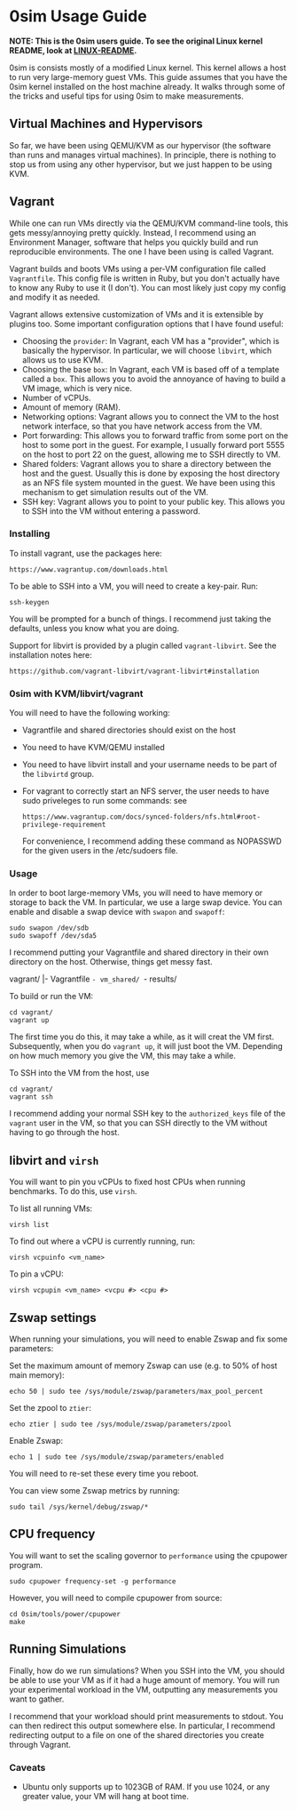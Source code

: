 # 0sim Usage Guide

**NOTE: This is the 0sim users guide. To see the original Linux kernel README,
look at [LINUX-README](./LINUX-README).**

0sim is consists mostly of a modified Linux kernel. This kernel allows a host
to run very large-memory guest VMs. This guide assumes that you have the 0sim
kernel installed on the host machine already. It walks through some of the
tricks and useful tips for using 0sim to make measurements.

## Virtual Machines and Hypervisors

So far, we have been using QEMU/KVM as our hypervisor (the software than runs
and manages virtual machines). In principle, there is nothing to stop us from
using any other hypervisor, but we just happen to be using KVM.

## Vagrant

While one can run VMs directly via the QEMU/KVM command-line tools, this gets
messy/annoying pretty quickly. Instead, I recommend using an Environment
Manager, software that helps you quickly build and run reproducible
environments. The one I have been using is called Vagrant.

Vagrant builds and boots VMs using a per-VM configuration file called
`Vagrantfile`. This config file is written in Ruby, but you don't actually have
to know any Ruby to use it (I don't). You can most likely just copy my config
and modify it as needed.

Vagrant allows extensive customization of VMs and it is extensible by plugins
too. Some important configuration options that I have found useful:

- Choosing the `provider`: In Vagrant, each VM has a "provider", which is
  basically the hypervisor. In particular, we will choose `libvirt`, which
  allows us to use KVM.
- Choosing the base `box`: In Vagrant, each VM is based off of a template
  called a `box`. This allows you to avoid the annoyance of having to build a
  VM image, which is very nice.
- Number of vCPUs.
- Amount of memory (RAM).
- Networking options: Vagrant allows you to connect the VM to the host network
  interface, so that you have network access from the VM.
- Port forwarding: This allows you to forward traffic from some port on the
  host to some port in the guest. For example, I usually forward port 5555 on
  the host to port 22 on the guest, allowing me to SSH directly to VM.
- Shared folders: Vagrant allows you to share a directory between the host and
  the guest. Usually this is done by exposing the host directory as an NFS file
  system mounted in the guest. We have been using this mechanism to get
  simulation results out of the VM.
- SSH key: Vagrant allows you to point to your public key. This allows you to
  SSH into the VM without entering a password.

### Installing

To install vagrant, use the packages here:

    https://www.vagrantup.com/downloads.html

To be able to SSH into a VM, you will need to create a key-pair. Run:

    ssh-keygen

You will be prompted for a bunch of things. I recommend just taking the
defaults, unless you know what you are doing.

Support for libvirt is provided by a plugin called `vagrant-libvirt`. See the
installation notes here:

    https://github.com/vagrant-libvirt/vagrant-libvirt#installation

### 0sim with KVM/libvirt/vagrant

You will need to have the following working:
- Vagrantfile and shared directories should exist on the host
- You need to have KVM/QEMU installed
- You need to have libvirt install and your username needs to be part of the
  `libvirtd` group.
- For vagrant to correctly start an NFS server, the user needs to have sudo
  priveleges to run some commands: see

      https://www.vagrantup.com/docs/synced-folders/nfs.html#root-privilege-requirement

  For convenience, I recommend adding these command as NOPASSWD for the given
  users in the /etc/sudoers file.

### Usage

In order to boot large-memory VMs, you will need to have memory or storage to
back the VM. In particular, we use a large swap device. You can enable and
disable a swap device with `swapon` and `swapoff`:

    sudo swapon /dev/sdb
    sudo swapoff /dev/sda5

I recommend putting your Vagrantfile and shared directory in their own
directory on the host. Otherwise, things get messy fast.

vagrant/
  |- Vagrantfile
  `- vm_shared/
       `- results/

To build or run the VM:

    cd vagrant/
    vagrant up

The first time you do this, it may take a while, as it will creat the VM first.
Subsequently, when you do `vagrant up`, it will just boot the VM. Depending on
how much memory you give the VM, this may take a while.

To SSH into the VM from the host, use

    cd vagrant/
    vagrant ssh

I recommend adding your normal SSH key to the `authorized_keys` file of the
`vagrant` user in the VM, so that you can SSH directly to the VM without having
to go through the host.

## libvirt and `virsh`

You will want to pin you vCPUs to fixed host CPUs when running benchmarks. To do
this, use `virsh`.

To list all running VMs:

    virsh list

To find out where a vCPU is currently running, run:

    virsh vcpuinfo <vm_name>

To pin a vCPU:

    virsh vcpupin <vm_name> <vcpu #> <cpu #>

## Zswap settings

When running your simulations, you will need to enable Zswap and fix some
parameters:

Set the maximum amount of memory Zswap can use (e.g. to 50% of host main
memory):

    echo 50 | sudo tee /sys/module/zswap/parameters/max_pool_percent

Set the zpool to `ztier`:

    echo ztier | sudo tee /sys/module/zswap/parameters/zpool

Enable Zswap:

    echo 1 | sudo tee /sys/module/zswap/parameters/enabled

You will need to re-set these every time you reboot.

You can view some Zswap metrics by running:

    sudo tail /sys/kernel/debug/zswap/*

## CPU frequency

You will want to set the scaling governor to `performance` using the cpupower
program.

    sudo cpupower frequency-set -g performance

However, you will need to compile cpupower from source:

    cd 0sim/tools/power/cpupower
    make

## Running Simulations

Finally, how do we run simulations? When you SSH into the VM, you should be
able to use your VM as if it had a huge amount of memory. You will run your
experimental workload in the VM, outputting any measurements you want to
gather.

I recommend that your workload should print measurements to stdout. You can
then redirect this output somewhere else. In particular, I recommend redirecting
output to a file on one of the shared directories you create through Vagrant.

### Caveats

- Ubuntu only supports up to 1023GB of RAM. If you use 1024, or any greater
  value, your VM will hang at boot time.
